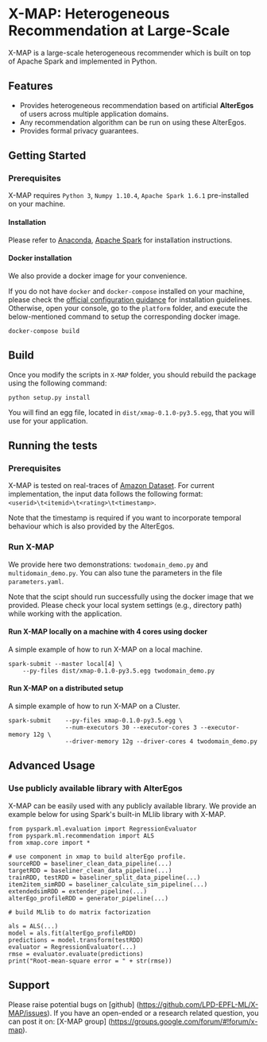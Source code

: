 # X-MAP: Heterogeneous Recommendation at Large-Scale

X-MAP is a large-scale heterogeneous recommender which is built on top of Apache Spark and implemented in Python.

## Features
- Provides heterogeneous recommendation based on artificial **AlterEgos** of users across multiple application domains.
- Any recommendation algorithm can be run on using these AlterEgos.
- Provides formal privacy guarantees.


## Getting Started

### Prerequisites
X-MAP requires `Python 3`, `Numpy 1.10.4`, `Apache Spark 1.6.1` pre-installed on your machine.

#### Installation
Please refer to
[Anaconda](https://www.continuum.io/downloads), [Apache Spark](http://spark.apache.org/) for installation instructions.

#### Docker installation
We also provide a docker image for your convenience.

If you do not have `docker` and `docker-compose` installed on your machine, please check the [official configuration guidance](https://www.docker.com/products/overview) for installation guidelines.
Otherwise, open your console, go to the `platform` folder, and execute the below-mentioned command to setup the corresponding docker image.

```
docker-compose build
```

## Build
Once you modify the scripts in `X-MAP` folder, you should rebuild the package using the following command:

```
python setup.py install
```

You will find an egg file, located in `dist/xmap-0.1.0-py3.5.egg`, that you will use for your application.

## Running the tests
### Prerequisites
X-MAP is tested on real-traces of [Amazon Dataset](https://snap.stanford.edu/data/web-Amazon.html). For current implementation, the input data follows the following format:
`<userid>\t<itemid>\t<rating>\t<timestamp>`.

Note that the timestamp is required if you want to incorporate temporal behaviour which is also provided by the AlterEgos.

### Run X-MAP
We provide here two demonstrations: `twodomain_demo.py` and `multidomain_demo.py`. You can also tune the parameters in the file `parameters.yaml`.

Note that the scipt should run successfully using the docker image that we provided. Please check your local system settings (e.g., directory path) while working with the application.

#### Run X-MAP locally on a machine with 4 cores using docker
A simple example of how to run X-MAP on a local machine.

```
spark-submit --master local[4] \
    --py-files dist/xmap-0.1.0-py3.5.egg twodomain_demo.py
```

#### Run X-MAP on a distributed setup
A simple example of how to run X-MAP on a Cluster.

```
spark-submit 	--py-files xmap-0.1.0-py3.5.egg \
				--num-executors 30 --executor-cores 3 --executor-memory 12g \
				--driver-memory 12g --driver-cores 4 twodomain_demo.py
```

## Advanced Usage
### Use publicly available library with AlterEgos
X-MAP can be easily used with any publicly available library. We provide an example below for using Spark's built-in MLlib library with X-MAP.

```
from pyspark.ml.evaluation import RegressionEvaluator
from pyspark.ml.recommendation import ALS
from xmap.core import *

# use component in xmap to build alterEgo profile.
sourceRDD = baseliner_clean_data_pipeline(...)
targetRDD = baseliner_clean_data_pipeline(...)
trainRDD, testRDD = baseliner_split_data_pipeline(...)
item2item_simRDD = baseliner_calculate_sim_pipeline(...)
extendedsimRDD = extender_pipeline(...)
alterEgo_profileRDD = generator_pipeline(...)

# build MLlib to do matrix factorization

als = ALS(...)
model = als.fit(alterEgo_profileRDD)
predictions = model.transform(testRDD)
evaluator = RegressionEvaluator(...)
rmse = evaluator.evaluate(predictions)
print("Root-mean-square error = " + str(rmse))
```
## Support
Please raise potential bugs on [github] (https://github.com/LPD-EPFL-ML/X-MAP/issues). If you have an open-ended or a research related question, you can post it on: [X-MAP group] (https://groups.google.com/forum/#!forum/x-map).
